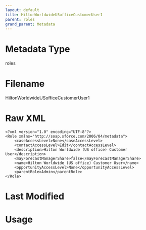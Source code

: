 ```yaml
---
layout: default
title: HiltonWorldwideUSofficeCustomerUser1
parent: roles
grand_parent: Metadata
---
```

# Metadata Type
roles


# Filename 
HiltonWorldwideUSofficeCustomerUser1


# Raw XML
```
<?xml version="1.0" encoding="UTF-8"?>
<Role xmlns="http://soap.sforce.com/2006/04/metadata">
    <caseAccessLevel>None</caseAccessLevel>
    <contactAccessLevel>Edit</contactAccessLevel>
    <description>Hilton Worldwide (US office) Customer User</description>
    <mayForecastManagerShare>false</mayForecastManagerShare>
    <name>Hilton Worldwide (US office) Customer User</name>
    <opportunityAccessLevel>None</opportunityAccessLevel>
    <parentRole>Admin</parentRole>
</Role>
```


# Last Modified


# Usage
